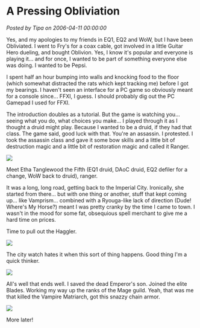 # A Pressing Obliviation

*Posted by Tipa on 2006-04-11 00:00:00*

Yes, and my apologies to my friends in EQ1, EQ2 and WoW, but I have been Obliviated. I went to Fry's for a coax cable, got involved in a little Guitar Hero dueling, and bought Oblivion. Yes, I know it's popular and everyone is playing it... and for once, I wanted to be part of something everyone else was doing. I wanted to be Pepsi.

I spent half an hour bumping into walls and knocking food to the floor (which somewhat distracted the rats which kept tracking me) before I got my bearings. I haven't seen an interface for a PC game so obviously meant for a console since... FFXI, I guess. I should probably dig out the PC Gamepad I used for FFXI.

The introduction doubles as a tutorial. But the game is watching you... seeing what you do, what choices you make... I played through it as I thought a druid might play. Because I wanted to be a druid, if they had that class. The game said, good luck with that. You're an assassin. I protested. I took the assassin class and gave it some bow skills and a little bit of destruction magic and a little bit of restoration magic and called it Ranger.

![](../../../images/ranger.jpg)

Meet Etha Tanglewood the Fifth (EQ1 druid, DAoC druid, EQ2 defiler for a change, WoW back to druid), ranger.

It was a long, long road, getting back to the Imperial City. Ironically, she started from there... but with one thing or another, stuff that kept coming up... like Vamprism... combined with a Ryouga-like lack of direction (Dude! Where's My Horse?) meant I was pretty cranky by the time I came to town. I wasn't in the mood for some fat, obsequious spell merchant to give me a hard time on prices.

Time to pull out the Haggler.

![](../../../images/haggling.jpg)

The city watch hates it when this sort of thing happens. Good thing I'm a quick thinker.

![](../../../images/honest.jpg)

All's well that ends well. I saved the dead Emperor's son. Joined the elite Blades. Working my way up the ranks of the Mage guild. Yeah, that was me that killed the Vampire Matriarch, got this snazzy chain armor.

![](../../../images/DOM.jpg)

More later!

